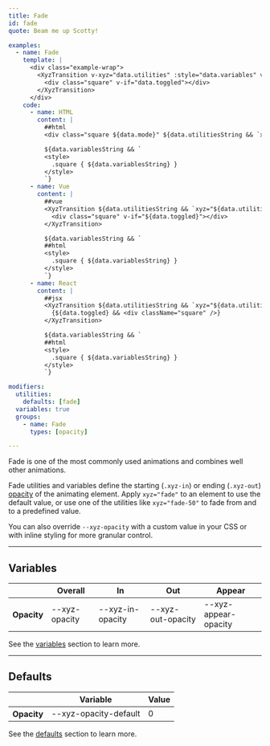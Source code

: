 ```yaml
---
title: Fade
id: fade
quote: Beam me up Scotty!

examples:
  - name: Fade
    template: |
      <div class="example-wrap">
        <XyzTransition v-xyz="data.utilities" :style="data.variables" v-on="data.listeners">
          <div class="square" v-if="data.toggled"></div>
        </XyzTransition>
      </div>
    code:
      - name: HTML
        content: |
          ##html
          <div class="square ${data.mode}" ${data.utilitiesString && `xyz="${data.utilitiesString}"`}></div>

          ${data.variablesString && `
          <style>
            .square { ${data.variablesString} }
          </style>
          `}
      - name: Vue
        content: |
          ##vue
          <XyzTransition ${data.utilitiesString && `xyz="${data.utilitiesString}"`}>
            <div class="square" v-if="${data.toggled}"></div>
          </XyzTransition>

          ${data.variablesString && `
          ##html
          <style>
            .square { ${data.variablesString} }
          </style>
          `}
      - name: React
        content: |
          ##jsx
          <XyzTransition ${data.utilitiesString && `xyz="${data.utilitiesString}"`}>
            {${data.toggled} && <div className="square" />}
          </XyzTransition>

          ${data.variablesString && `
          ##html
          <style>
            .square { ${data.variablesString} }
          </style>
          `}

modifiers:
  utilities:
    defaults: [fade]
  variables: true
  groups:
    - name: Fade
      types: [opacity]

---
```


Fade is one of the most commonly used animations and combines well other animations.

Fade utilities and variables define the starting (`.xyz-in`) or ending (`.xyz-out`) [opacity](https://developer.mozilla.org/en-US/docs/Web/CSS/opacity) of the animating element. Apply `xyz="fade"` to an element to use the default value, or use one of the utilities like `xyz="fade-50"` to fade from and to a predefined value.

You can also override `--xyz-opacity` with a custom value in your CSS or with inline styling for more granular control.

---
## Variables

<div class="variables-table table-wrap shadow-scroll">
  <table class="shadow-scroll-content">
    <thead>
      <tr>
        <th></th>
        <th>Overall</th>
        <th>In</th>
        <th>Out</th>
        <th>Appear</th>
      </tr>
    </thead>
    <tbody>
      <tr>
        <th scope="row">Opacity</th>
        <td>--xyz-opacity</td>
        <td>--xyz-in-opacity</td>
        <td>--xyz-out-opacity</td>
        <td>--xyz-appear-opacity</td>
      </tr>
    </tbody>
  </table>
</div>

See the [variables](#variables) section to learn more.

---
## Defaults

<div class="variables-table table-wrap shadow-scroll">
  <table class="shadow-scroll-content">
    <thead>
      <tr>
        <th></th>
        <th>Variable</th>
        <th>Value</th>
      </tr>
    </thead>
    <tbody>
      <tr>
        <th scope="row">Opacity</th>
        <td>--xyz-opacity-default</td>
        <td>0</td>
      </tr>
    </tbody>
  </table>
</div>

See the [defaults](#defaults) section to learn more.
